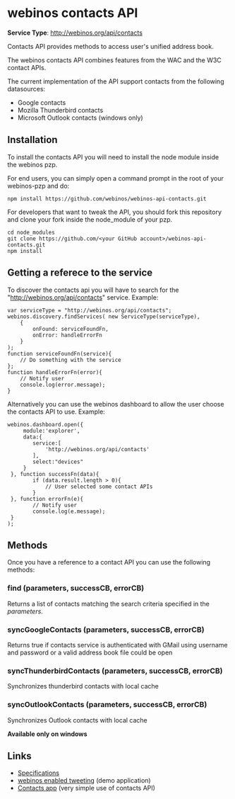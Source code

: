 # webinos contacts API #

**Service Type**: http://webinos.org/api/contacts

Contacts API provides methods to access user's unified address book. 

The webinos contacts API combines features from the WAC and the W3C contact APIs. 

The current implementation of the API support contacts from the following datasources:

- Google contacts
- Mozilla Thunderbird contacts
- Microsoft Outlook contacts (windows only)

## Installation ##

To install the contacts API you will need to install the node module inside the webinos pzp.

For end users, you can simply open a command prompt in the root of your webinos-pzp and do: 

	npm install https://github.com/webinos/webinos-api-contacts.git

For developers that want to tweak the API, you should fork this repository and clone your fork inside the node_module of your pzp.

	cd node_modules
	git clone https://github.com/<your GitHub account>/webinos-api-contacts.git
	npm install

## Getting a referece to the service ##

To discover the contacts api you will have to search for the "http://webinos.org/api/contacts" service. Example:

	var serviceType = "http://webinos.org/api/contacts";
	webinos.discovery.findServices( new ServiceType(serviceType), 
		{ 
			onFound: serviceFoundFn, 
			onError: handleErrorFn
		}
	);
	function serviceFoundFn(service){
		// Do something with the service
	};
	function handleErrorFn(error){
		// Notify user
		console.log(error.message);
	}

Alternatively you can use the webinos dashboard to allow the user choose the contacts API to use. Example:
 	
	webinos.dashboard.open({
         module:'explorer',
	     data:{
         	service:[
            	'http://webinos.org/api/contacts'
         	],
            select:"devices"
         }
     }, function successFn(data){
			if (data.result.length > 0){
				// User selected some contact APIs
			}
	 }, function errorFn(e){
			// Notify user
			console.log(e.message);
	 }
	);

## Methods ##

Once you have a reference to a contact API you can use the following methods:

### find (parameters, successCB, errorCB)

Returns a list of contacts matching the search criteria specified in the *parameters*.

### syncGoogleContacts (parameters, successCB, errorCB)

Returns true if contacts service is authenticated with GMail using username and password or a valid address book file could be open

### syncThunderbirdContacts (parameters, successCB, errorCB)

Synchronizes thunderbird contacts with local cache

### syncOutlookContacts (parameters, successCB, errorCB) 

Synchronizes Outlook contacts with local cache

**Available only on windows**


## Links ##

- [Specifications](http://dev.webinos.org/specifications/api/contacts.html)
- [webinos enabled tweeting](https://developer.webinos.org/webinos-enabled-tweeting) (demo application)
- [Contacts app](https://github.com/webinos-apps/app-contacts) (very simple use of contacts API)


